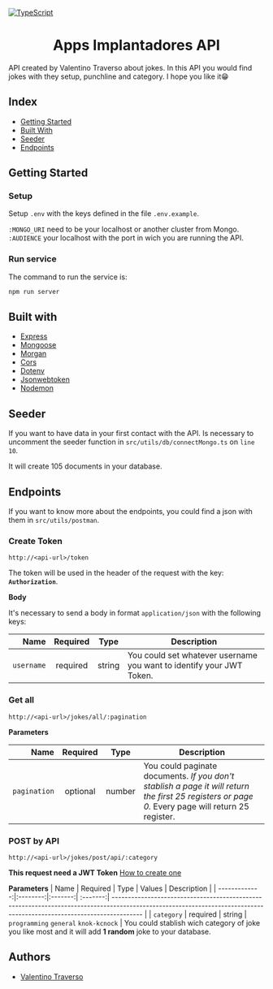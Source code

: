 [![TypeScript](https://badges.frapsoft.com/typescript/awesome/typescript.png?v=101)](https://github.com/ellerbrock/typescript-badges/)

<h1 align=center>Apps Implantadores API</h1>

API created by Valentino Traverso about jokes. In this API you would find jokes with they setup, punchline and category. 
I hope you like it😁

## Index
- [Getting Started](#getting-started)
- [Built With](#built-with)
- [Seeder](#seeder)
- [Endpoints](#endpoints)

## Getting Started

### Setup

Setup `.env` with the keys defined in the file `.env.example`.

`:MONGO_URI` need to be your localhost or another cluster from Mongo.
`:AUDIENCE` your localhost with the port in wich you are running the API.

### Run service

The command to run the service is:
``` sh
npm run server
```
## Built with

- [Express](https://expressjs.com/es/)
- [Mongoose](https://mongoosejs.com/)
- [Morgan](https://www.npmjs.com/package/morgan)
- [Cors](https://www.npmjs.com/package/cors)
- [Dotenv](https://www.npmjs.com/package/dotenv)
- [Jsonwebtoken](https://www.npmjs.com/package/jsonwebtoken)
- [Nodemon](https://www.npmjs.com/package/nodemon)

## Seeder

If you want to have data in your first contact with the API. Is necessary to uncomment the seeder function in `src/utils/db/connectMongo.ts` on `line 10`.

It will create 105 documents in your database.

## Endpoints

If you want to know more about the endpoints, you could find a json with them in `src/utils/postman`.

### Create Token

`http://<api-url>/token`

The token will be used in the header of the request with the key: **`Authorization`**.

**Body**

It's necessary to send a body in format `application/json` with the following keys:

|          Name | Required |  Type   | Description                                                                                                                                                           |
| -------------:|:--------:|:-------:| --------------------------------------------------------------------------------------------------------------------------------------------------------------------- |
|     `username` | required | string  | You could set whatever username you want to identify your JWT Token.

### Get all
`http://<api-url>/jokes/all/:pagination`

**Parameters**

|          Name | Required |  Type   | Description                                                                                                                                                           |
| -------------:|:--------:|:-------:| --------------------------------------------------------------------------------------------------------------------------------------------------------------------- |
|     `pagination` | optional | number  |You could paginate documents.  _If you don't stablish a page it will return the first 25 registers or page 0._  Every page will return 25 register.        

### POST by API

`http://<api-url>/jokes/post/api/:category`

**This request need a JWT Token** [How to create one](#create-token)

**Parameters**
|          Name | Required |  Type   | Values | Description                                                                                                                                                           |
| -------------:|:--------:|:-------:| :-------:| --------------------------------------------------------------------------------------------------------------------------------------------------------------------- |
|     `category` | required | string  | `programming` `general` `knok-kcnock` | You could stablish wich category of joke you like most and it will add **1 random** joke to your database.

## Authors
- [Valentino Traverso](https://github.com/valentraverso)